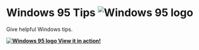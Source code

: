 # Windows 95 Tips ![Windows 95 logo](../master/src/favicon.png)

Give helpful Windows tips.

**[![Windows 95 logo](../master/src/favicon.png) View it in action!](https://h3xx.github.io/win95tips/)**
